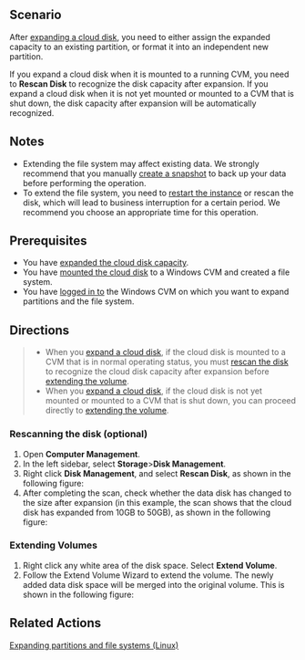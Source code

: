 ## Scenario

After [expanding a cloud disk](https://intl.cloud.tencent.com/document/product/362/5747), you need to either assign the expanded capacity to an existing partition, or format it into an independent new partition.

If you expand a cloud disk when it is mounted to a running CVM, you need to **Rescan Disk** to recognize the disk capacity after expansion.
If you expand a cloud disk when it is not yet mounted or mounted to a CVM that is shut down, the disk capacity after expansion will be automatically recognized.

## Notes

- Extending the file system may affect existing data. We strongly recommend that you manually [create a snapshot](https://intl.cloud.tencent.com/document/product/362/31619) to back up your data before performing the operation.
- To extend the file system, you need to [restart the instance](https://intl.cloud.tencent.com/document/product/213/4928) or rescan the disk, which will lead to business interruption for a certain period. We recommend you choose an appropriate time for this operation.

## Prerequisites

- You have [expanded the cloud disk capacity](https://cloud.tencent.com/document/product/362/5747).
- You have [mounted the cloud disk](https://intl.cloud.tencent.com/document/product/362/31594) to a Windows CVM and created a file system.
- You have [logged in to](https://intl.cloud.tencent.com/document/product/213/5435) the Windows CVM on which you want to expand partitions and the file system.

## Directions
>- When you [expand a cloud disk](https://intl.cloud.tencent.com/document/product/362/5747), if the cloud disk is mounted to a CVM that is in normal operating status, you must [rescan the disk](#Scanning) to recognize the cloud disk capacity after expansion before [extending the volume](#Extending).
>- When you [expand a cloud disk](https://intl.cloud.tencent.com/document/product/362/5747), if the cloud disk is not yet mounted or mounted to a CVM that is shut down, you can proceed directly to [extending the volume](#Extending).

<span id="Scanning"></span>
### Rescanning the disk (optional)

1. Open **Computer Management**.
2. In the left sidebar, select **Storage**>**Disk Management**.
3. Right click **Disk Management**, and select **Rescan Disk**, as shown in the following figure:
4. After completing the scan, check whether the data disk has changed to the size after expansion (in this example, the scan shows that the cloud disk has expanded from 10GB to 50GB), as shown in the following figure:

<span id="Extending"></span>
### Extending Volumes

1. Right click any white area of the disk space. Select **Extend Volume**.
2. Follow the Extend Volume Wizard to extend the volume. The newly added data disk space will be merged into the original volume. This is shown in the following figure:

## Related Actions
[Expanding partitions and file systems (Linux)](https://intl.cloud.tencent.com/document/product/362/31602)

